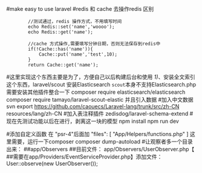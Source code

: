 #make easy to use laravel 
#redis 和 cache 去操作redis 区别
    
            //测试通过，redis 操作方式，不用填写时间
            echo Redis::set('name','woooo');
            echo Redis::get('name');
    
            //cache 方式操作,需要填写分钟日期，否则无法保存到redis中
            if(!Cache::has('name')){
                Cache::put('name','test',10);
            }
            return Cache::get('name');
#这里实现这个东西主要是为了，方便自己以后构建后台和使用
    _1)_、安装全文索引这个东西，laravel/scout
      安装Elasticsearch
      `scout`本身不支持Elasticsearch.php 需要安装其他插件整合一下
        composer require elasticsearch/elasticsearch
        composer require tamayo/laravel-scout-elastic
        并且引入数据
#加入中文数据
    svn export https://github.com/caouecs/Laravel-lang/trunk/src/zh-CN resources/lang/zh-CN
#加入表注释插件
     zedisdog/laravel-schema-extend
#现在先测试功能以后在进行，剥离这一块的模型
    npm install
    npm run dev 
    
#添加自定义函数
        在 "psr-4"后面加
        "files": [
            "App/Helpers/functions.php"
        ]
       这里需要，运行一下composer
       composer dump-autoload 
#让观察者多一个目录出来：
        ##app/Observers
        ##目前文件： app/Observers/UserObserver.php【
        ##需要在app/Providers/EventServiceProvider.php】添加文件：User::observe(new UserObserver());
